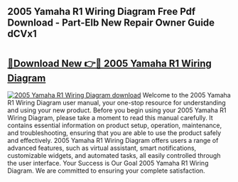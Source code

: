 ## 2005 Yamaha R1 Wiring Diagram Free Pdf Download - Part-Elb New Repair Owner Guide dCVx1

# <h2><a href="http://dfjgust.blite.top/?on=2005+Yamaha+R1+Wiring+Diagram">🔗Download New 👉🔴 2005 Yamaha R1 Wiring Diagram</a></h2>

[![2005 Yamaha R1 Wiring Diagram download](https://i.imgur.com/lujVjoI.png)](http://dfjgust.blite.top/?on=2005+Yamaha+R1+Wiring+Diagram)
Welcome to the 2005 Yamaha R1 Wiring Diagram user manual, your one-stop resource for understanding and using your new product. Before you begin using your 2005 Yamaha R1 Wiring Diagram, please take a moment to read this manual carefully. It contains essential information on product setup, operation, maintenance, and troubleshooting, ensuring that you are able to use the product safely and effectively. 2005 Yamaha R1 Wiring Diagram offers users a range of advanced features, such as virtual assistant, smart notifications, customizable widgets, and automated tasks, all easily controlled through the user interface. Your Success is Our Goal 2005 Yamaha R1 Wiring Diagram. We are committed to ensuring your complete satisfaction.

